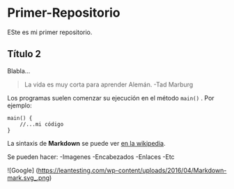 # Primer-Repositorio

ESte es mi primer repositorio.

## Título 2

Blabla...

> La vida es muy corta para aprender Alemán. -Tad Marburg

Los programas suelen comenzar su ejecución en el método `main()` . Por ejemplo:
	
	main() {
		//...mi código
	}
	
La sintaxis de **Markdown** se puede ver [en la wikipedia](https://es.wikipedia.org/wiki/Markdown).

Se pueden hacer:
-Imagenes
-Encabezados
-Enlaces
-Etc

![Google] (https://leantesting.com/wp-content/uploads/2016/04/Markdown-mark.svg_.png)